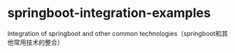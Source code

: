 # springboot-integration-examples

Integration of springboot and other common technologies（springboot和其他常用技术的整合）


